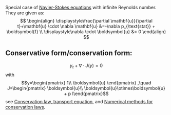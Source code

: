 Special case of [Navier-Stokes equations](Navier-Stokes%20equations.md) with infinite Reynolds number. They are given as:
$$
\begin{align}
    \displaystyle\frac{\partial \mathbf{u}}{\partial t}+\mathbf{u} \cdot \nabla \mathbf{u} &=-\nabla p_{\text{stat}} + \boldsymbol{f} \\
    \displaystyle\nabla \cdot \boldsymbol{u} &= 0
\end{align}
$$

## Conservative form/conservation form:
$$
y_t + \nabla \cdot J(y) = 0
$$
with
$$y=\begin{pmatrix} 1\\ \boldsymbol{u} \end{pmatrix} ,\quad J=\begin{pmatrix} \boldsymbol{u}\\ \boldsymbol{u}\otimes\boldsymbol{u} + p I\end{pmatrix}$$
see [Conservation law, transport equation](Conservation%20law,%20transport%20equation.md), and [Numerical methods for conservation laws](Numerical%20methods%20for%20conservation%20laws.md).